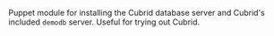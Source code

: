 Puppet module for installing the Cubrid database server 
and Cubrid's included ```demodb``` server. Useful for 
trying out Cubrid.

